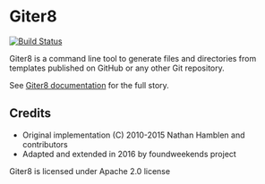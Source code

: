Giter8
======

[![Build Status](https://travis-ci.com/foundweekends/giter8.svg?branch=master)](https://travis-ci.com/foundweekends/giter8)

Giter8 is a command line tool to generate files and directories from
templates published on GitHub or any other Git repository.

See [Giter8 documentation][docs] for the full story.

Credits
-------

- Original implementation (C) 2010-2015 Nathan Hamblen and contributors
- Adapted and extended in 2016 by foundweekends project

Giter8 is licensed under Apache 2.0 license

  [docs]: http://www.foundweekends.org/giter8/
